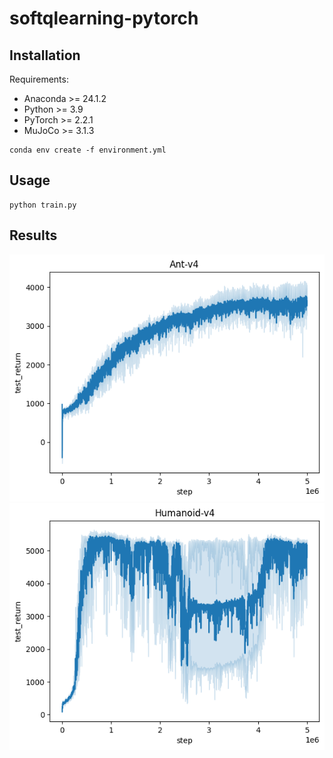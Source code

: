 # softqlearning-pytorch

## Installation

Requirements:
* Anaconda >= 24.1.2
* Python >= 3.9
* PyTorch >= 2.2.1
* MuJoCo >= 3.1.3

```
conda env create -f environment.yml
```

## Usage

```
python train.py
```

## Results
![](https://github.com/ChienFeng-hub/softqlearning-pytorch/blob/main/figures/ant_sql.png) ![](https://github.com/ChienFeng-hub/softqlearning-pytorch/blob/main/figures/humanoid_sql.png)

<!-- <div>
    
<img align="left" width="150" height="150" src="https://github.com/ChienFeng-hub/softqlearning-pytorch/blob/main/figures/ant_sql.png">
                                                
<img align="right" width="150" height="150" src="https://github.com/ChienFeng-hub/softqlearning-pytorch/blob/main/figures/humanoid_sql.png">
    
</div>
<div>
    
<img align="left" width="100" height="100" src="https://github.com/ChienFeng-hub/softqlearning-pytorch/blob/main/figures/hopper_sql.png">

<img align="center" width="100" height="100" src="https://github.com/ChienFeng-hub/softqlearning-pytorch/blob/main/figures/halfcheetah_sql.png">
                                                
<img align="right" width="100" height="100" src="https://github.com/ChienFeng-hub/softqlearning-pytorch/blob/main/figures/walker2d_sql.png">
    
</div> -->


